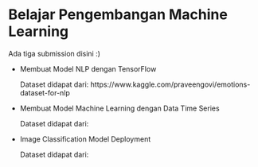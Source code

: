 # Belajar Pengembangan Machine Learning
Ada tiga submission disini :)

- Membuat Model NLP dengan TensorFlow
  <p>Dataset didapat dari: https://www.kaggle.com/praveengovi/emotions-dataset-for-nlp</p>
- Membuat Model Machine Learning dengan Data Time Series
  <p>Dataset didapat dari: </p>
- Image Classification Model Deployment
  <p>Dataset didapat dari: </p>

